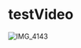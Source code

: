 # testVideo
![IMG_4143](https://user-images.githubusercontent.com/23409296/207328533-6bdc2fc5-30ed-41d8-b02d-326e061c96df.jpeg)
